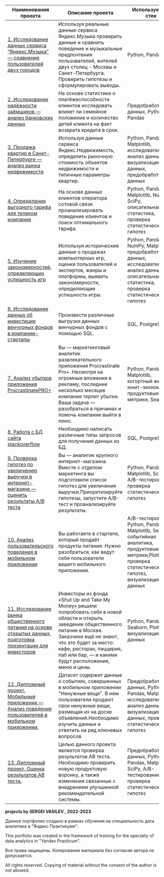 
| **Наименования проекта**   | **Описание проекта** | **Используемый стек** |
| -------------------------- | -------------------- |-----------------------|
| [1. Исследование данных сервиса “Яндекс.Музыка” — сравнение пользователей двух городов](https://github.com/VASILEV-SERGEI/projects/blob/main/music_project "Нажми для перехода")|Используя реальные данные сервиса Яндекс.Музыка проверить данные и сравнить поведение и музыкальные предпочтения пользователей, жителей двух столиц - Москвы и Санкт-Петербурга. Проверить гипотезы и сформулировать выводы.| Python, Pandas|
| [2. Исследование надёжности заёмщиков — анализ банковских данных](https://github.com/VASILEV-SERGEI/projects/tree/main/research_for_a_bank "Нажми для перехода")| На основе статистики о платёжеспособности клиентов исследовать влияет ли семейное положение и количество детей клиента на факт возврата кредита в срок. | Предобработка данных, Python, Pandas |
| [3. Продажа квартир в Санкт-Петербурге — анализ рынка недвижимости](https://github.com/VASILEV-SERGEI/projects/tree/main/real_estate_project "Нажми для перехода")| Используя данные сервиса Яндекс.Недвижимость, определить рыночную стоимость объектов недвижимости и типичные параметры квартир. | Python, Pandas, Matplotlib, исследовательский анализ данных, визуализация данных, предобработка данных |
| [4. Определение выгодного тарифа для телеком компании](https://github.com/VASILEV-SERGEI/projects/tree/main/tarif_mobile_research "Нажми для перехода")| На основе данных клиентов оператора сотовой связи проанализировать поведение клиентов и поиск оптимального тарифа. | Python, Pandas, Matplotlib, NumPy, SciPy, описательная статистика, проверка статистических гипотез |
| [5. Изучение закономерностей, определяющих успешность игр](https://github.com/VASILEV-SERGEI/projects/tree/main/gamedev_research "Нажми для перехода")| Используя исторические данные о продажах компьютерных игр, оценки пользователей и экспертов, жанры и платформы, выявить закономерности, определяющие успешность игры. | Python, Pandas, NumPy, Matplotlib, предобработка данных, исследовательский анализ данных, описательная статистика, проверка статистических гипотез |
| [6. Исследование данных об инвестиции венчурных фондов в компании-стартапы](https://github.com/VASILEV-SERGEI/projects/tree/main/sql_project_requests "Нажми для перехода")| Произвести различные выгрузки данных венчурных фондов с помощью SQL. | SQL, PostgreSQL |
| [7. Анализ убытков приложения ProcrastinatePRO+](https://github.com/VASILEV-SERGEI/projects/tree/main/business_performance_analysis "Нажми для перехода")| Вы — маркетинговый аналитик развлекательного приложения Procrastinate Pro+. Несмотря на огромные вложения в рекламу, последние несколько месяцев компания терпит убытки. Ваша задача — разобраться в причинах и помочь компании выйти в плюс. | Python, Pandas, Matplotlib, когортный анализ, юнит-экономика, продуктовые метрики, Seaborn |
| [8. Работа с БД сайта stackoverflow](https://github.com/VASILEV-SERGEI/projects/tree/main/sql_advance_request "Нажми для перехода")| Необходимо написать различные типы запросов для получения данных из БД. | SQL, PostgreSQL |
| [9. Проверка гипотез по увеличению выручки в интернет-магазине — оценить результаты A/B теста](https://github.com/VASILEV-SERGEI/projects/tree/main/AB_test_projects "Нажми для перехода") | Вы — аналитик крупного интернет-магазина. Вместе с отделом маркетинга вы подготовили список гипотез для увеличения выручки.Приоритизируйте гипотезы, запустите A/B-тест и проанализируйте результаты. | Python, Pandas, Matplotlib, SciPy, A/B-тестирование, проверка статистических гипотез |
| [10. Анализ пользовательского поведения в мобильном приложении](https://github.com/VASILEV-SERGEI/projects/tree/main/combined_project "Нажми для перехода")| Вы работаете в стартапе, который продаёт продукты питания. Нужно разобраться, как ведут себя пользователи вашего мобильного приложения. | A/B-тестирование, Python, Pandas, Matplotlib, Seaborn, событийная аналитика, продуктовые метрики,Plotly, проверка статистических гипотез, визуализация данных |
| [11. Исследование рынка общественного питания на основе открытых данных, подготовка презентации для инвесторов](https://github.com/VASILEV-SERGEI/projects/tree/main/cafe_project "Нажми для перехода")| Инвесторы из фонда «Shut Up and Take My Money» решили попробовать себя в новой области и открыть заведение общественного питания в Москве. Заказчики ещё не знают, что это будет за место: кафе, ресторан, пиццерия, паб или бар, — и какими будут расположение, меню и цены. | Python, Pandas, Seaborn, Plotly, визуализация данных |
| [12. Дипломный проект. Мобильные приложения — Анализ поведения пользователей в мобильном приложении.](https://github.com/VASILEV-SERGEI/projects/tree/main/final_project/reseach_mobile_app "Нажми для перехода") |Датасет содержит данные о событиях, совершенных в мобильном приложении "Ненужные вещи". В нем пользователи продают свои ненужные вещи, размещая их на доске объявлений.Необходимо изучить данные и ответить на ряд ключевых вопросов|Предобработка данных, Python, Pandas, Matplotlib, исследовательский анализ данных, визуализация данных, проверка статистических гипотез|
| [13. Дипломный проект. Оценка результатов АВ теста.](https://github.com/VASILEV-SERGEI/projects/tree/main/final_project/ab_test "Нажми для перехода") | Целью данного проекта является проверка результатов АВ теста. Необходимо проверить новую продуктовую воронку, а также изменения связанные с внедрением улучшенной рекомендательной системы. | Предобработка данных, Python, Pandas, Matplotlib, SciPy, A/B-тестирование, проверка статистических гипотез|




**projects by SERGEI VASILEV , 2022-2023**

Данное портфолио создано в рамках обучения на специальность дата аналитика в "Яндекс Практикуме". 

This portfolio was created in the framework of training for the specialty of data analytics in "Yandex Practicum".

Все права защищены. Копирование материала без согласия автора не допускается. 

All rights reserved. Copying of material without the consent of the author is not allowed.
